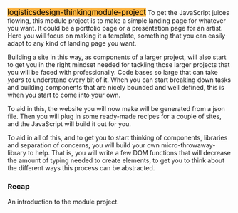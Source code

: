 <span class="badge badge-pill badge-primary" style="font-size:1.2em; background-color:#fbb03b; color:black">logistics</span><span class="badge badge-pill badge-primary" style="font-size:1.2em; background-color:#fbb03b; color:black">design-thinking</span><span class="badge badge-pill badge-primary" style="font-size:1.2em; background-color:#fbb03b; color:black">module-project</span>
To get the JavaScript juices flowing,
this module project is to make a simple landing page for whatever you want.
It could be a portfolio page or a presentation page for an artist.
Here you will focus on making it a template,
something that you can easily adapt to any kind of landing page you want.

Building a site in this way, as components of a larger project,
will also start to get you in the right mindset needed
for tackling those larger projects that you will be faced with professionally.
Code bases so large that can take _years_ to understand every bit of it.
When you can start breaking down tasks
and building components that are nicely bounded and well defined,
this is when you start to come into your own.

To aid in this,
the website you will now make will be generated from a json file.
Then you will plug in some ready-made recipes for a couple of sites,
and the JavaScript will build it out for you.

To aid in all of this, and to get you to start thinking of components,
libraries and separation of concerns,
you will build your own micro-throwaway-library to help.
That is, you will write a few DOM functions
that will decrease the amount of typing needed to create elements,
to get you to think about the different ways this process can be abstracted.

### Recap

An introduction to the module project.
